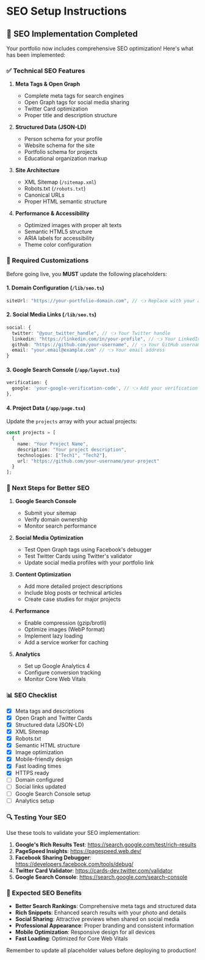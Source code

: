 # SEO Setup Instructions

## 🎯 SEO Implementation Completed

Your portfolio now includes comprehensive SEO optimization! Here's what has been implemented:

### ✅ Technical SEO Features

1. **Meta Tags & Open Graph**
   - Complete meta tags for search engines
   - Open Graph tags for social media sharing
   - Twitter Card optimization
   - Proper title and description structure

2. **Structured Data (JSON-LD)**
   - Person schema for your profile
   - Website schema for the site
   - Portfolio schema for projects
   - Educational organization markup

3. **Site Architecture**
   - XML Sitemap (`/sitemap.xml`)
   - Robots.txt (`/robots.txt`)
   - Canonical URLs
   - Proper HTML semantic structure

4. **Performance & Accessibility**
   - Optimized images with proper alt texts
   - Semantic HTML5 structure
   - ARIA labels for accessibility
   - Theme color configuration

### 🔧 Required Customizations

Before going live, you **MUST** update the following placeholders:

#### 1. Domain Configuration (`/lib/seo.ts`)
```typescript
siteUrl: "https://your-portfolio-domain.com", // 👈 Replace with your actual domain
```

#### 2. Social Media Links (`/lib/seo.ts`)
```typescript
social: {
  twitter: "@your_twitter_handle", // 👈 Your Twitter handle
  linkedin: "https://linkedin.com/in/your-profile", // 👈 Your LinkedIn profile
  github: "https://github.com/your-username", // 👈 Your GitHub username
  email: "your.email@example.com" // 👈 Your email address
}
```

#### 3. Google Search Console (`/app/layout.tsx`)
```typescript
verification: {
  google: 'your-google-verification-code', // 👈 Add your verification code
},
```

#### 4. Project Data (`/app/page.tsx`)
Update the `projects` array with your actual projects:
```typescript
const projects = [
  {
    name: "Your Project Name",
    description: "Your project description",
    technologies: ["Tech1", "Tech2"],
    url: "https://github.com/your-username/your-project"
  }
];
```

### 🚀 Next Steps for Better SEO

1. **Google Search Console**
   - Submit your sitemap
   - Verify domain ownership
   - Monitor search performance

2. **Social Media Optimization**
   - Test Open Graph tags using Facebook's debugger
   - Test Twitter Cards using Twitter's validator
   - Update social media profiles with your portfolio link

3. **Content Optimization**
   - Add more detailed project descriptions
   - Include blog posts or technical articles
   - Create case studies for major projects

4. **Performance**
   - Enable compression (gzip/brotli)
   - Optimize images (WebP format)
   - Implement lazy loading
   - Add a service worker for caching

5. **Analytics**
   - Set up Google Analytics 4
   - Configure conversion tracking
   - Monitor Core Web Vitals

### 📊 SEO Checklist

- [x] Meta tags and descriptions
- [x] Open Graph and Twitter Cards
- [x] Structured data (JSON-LD)
- [x] XML Sitemap
- [x] Robots.txt
- [x] Semantic HTML structure
- [x] Image optimization
- [x] Mobile-friendly design
- [x] Fast loading times
- [x] HTTPS ready
- [ ] Domain configured
- [ ] Social links updated
- [ ] Google Search Console setup
- [ ] Analytics setup

### 🔍 Testing Your SEO

Use these tools to validate your SEO implementation:

1. **Google's Rich Results Test**: https://search.google.com/test/rich-results
2. **PageSpeed Insights**: https://pagespeed.web.dev/
3. **Facebook Sharing Debugger**: https://developers.facebook.com/tools/debug/
4. **Twitter Card Validator**: https://cards-dev.twitter.com/validator
5. **Google Search Console**: https://search.google.com/search-console

### 🎯 Expected SEO Benefits

- **Better Search Rankings**: Comprehensive meta tags and structured data
- **Rich Snippets**: Enhanced search results with your photo and details
- **Social Sharing**: Attractive previews when shared on social media
- **Professional Appearance**: Proper branding and consistent information
- **Mobile Optimization**: Responsive design for all devices
- **Fast Loading**: Optimized for Core Web Vitals

Remember to update all placeholder values before deploying to production!
